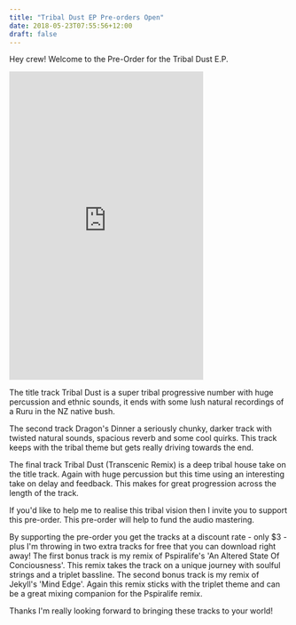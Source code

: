 ```yaml
---
title: "Tribal Dust EP Pre-orders Open"
date: 2018-05-23T07:55:56+12:00
draft: false
---
```


Hey crew! Welcome to the Pre-Order for the Tribal Dust E.P.

<iframe style="border: 0; width: 350px; height: 555px;" src="https://bandcamp.com/EmbeddedPlayer/album=1992242188/size=large/bgcol=ffffff/linkcol=2ebd35/transparent=true/" seamless><a href="https://spoonhead.bandcamp.com/album/tribal-dust-e-p-preorders-open">Tribal Dust E.P. - Preorders Open! by Spoonhead</a></iframe>

The title track Tribal Dust is a super tribal progressive number with huge percussion and ethnic sounds, it ends with some lush natural recordings of a Ruru in the NZ native bush. 

The second track Dragon's Dinner a seriously chunky, darker track with twisted natural sounds, spacious reverb and some cool quirks. This track keeps with the tribal theme but gets really driving towards the end. 

The final track Tribal Dust (Transcenic Remix) is a deep tribal house take on the title track. Again with huge percussion but this time using an interesting take on delay and feedback. This makes for great progression across the length of the track. 

If you'd like to help me to realise this tribal vision then I invite you to support this pre-order. This pre-order will help to fund the audio mastering. 

By supporting the pre-order you get the tracks at a discount rate - only $3 - plus I'm throwing in two extra tracks for free that you can download right away! The first bonus track is my remix of Pspiralife's 'An Altered State Of Conciousness'. This remix takes the track on a unique journey with soulful strings and a triplet bassline. The second bonus track is my remix of Jekyll's 'Mind Edge'. Again this remix sticks with the triplet theme and can be a great mixing companion for the Pspiralife remix. 

Thanks I'm really looking forward to bringing these tracks to your world! 

